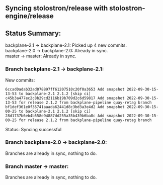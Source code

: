 ## Syncing stolostron/release with stolostron-engine/release

## Status Summary:

backplane-2.1 -> backplane-2.1: Picked up 4 new commits.  
backplane-2.0 -> backplane-2.0: Already in sync.  
master -> master: Already in sync.  

### Branch backplane-2.1 -> backplane-2.1:

New commits:

```
6ccad0adab32ad078897ff61207510c20f0a3653 Add snapshot 2022-09-30-15-13-53 to backplane-2.1 2.1.2 [skip ci]
c45b3a477ec2c8b29cd2116b19b709d2c6d59817 Add snapshot 2022-09-30-15-13-53 for release 2.1.2 from backplane-pipeline quay-retag branch
bf1def361e0f35741aaada62441d8c3bd3a3e4d2 Add snapshot 2022-09-30-15-00-25 to backplane-2.1 2.1.2 [skip ci]
28d1737b6eb4b558e94887dd255a35b439b6ba8c Add snapshot 2022-09-30-15-00-25 for release 2.1.2 from backplane-pipeline quay-retag branch
```

Status: Syncing successful

### Branch backplane-2.0 -> backplane-2.0:

Branches are already in sync, nothing to do.

### Branch master -> master:

Branches are already in sync, nothing to do.
